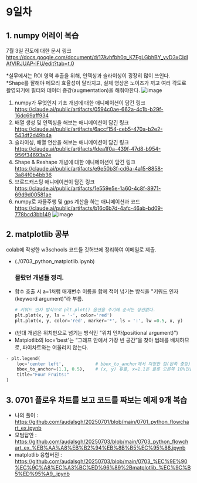 # 9일차

## 1. numpy 어레이 복습
7월 3일 진도에 대한 문서 링크<br>
https://docs.google.com/document/d/17Avhfbh0q_K7FgLGbhBY_yvD3xCIdlAfVIRJUAP-lFU/edit?tab=t.0

*실무에서는 ROI 영역 추출을 위해, 인덱싱과 슬라이싱이 굉장히 많이 쓰인다.<br>
*Shape를 잘해야 메모리 효율성이 달라지고, 실제 영상은 노이즈가 끼고 여러 각도로 촬영되기에 필터와 데이터 증강(augmentation)을 해줘야한다. 
![image](https://github.com/user-attachments/assets/73cb4d2f-32ce-4156-bf55-ec371adfd7e2)

1. numpy가 무엇인지 기초 개념에 대한 애니메이션이 담긴 링크<br>
https://claude.ai/public/artifacts/0594c0ae-662a-4c1b-b29f-16dc69aff934
2. 배열 생성 및 인덱싱을 해보는 애니메이션이 담긴 링크<br>
https://claude.ai/public/artifacts/6accf154-ceb5-470a-b2e2-543df2d49b4a
3. 슬라이싱, 배열 연산을 해보는 애니메이션이 담긴 링크<br>
https://claude.ai/public/artifacts/fdea1f0a-439f-47d8-b954-956f34693a2e
4. Shape & Reshape 개념에 대한 애니메이션이 담긴 링크<br>
https://claude.ai/public/artifacts/e9e50b3f-cd6a-4a15-8858-3a84f0b4bb36
5. 브로드캐스팅 애니메이션이 담긴 링크<br>
https://claude.ai/public/artifacts/1e559e5e-1a60-4c8f-8971-69d9d00581ae
6. numpy로 자율주행 및 gps 계산을 하는 애니메이션과 코드<br>
https://claude.ai/public/artifacts/b16c6b7d-4afc-46ab-bd09-778bcd3bb149
![image](https://github.com/user-attachments/assets/a7c973d6-d4b9-429a-8b57-7e4baed004eb)

## 2. matplotlib 공부
colab에 작성한 w3schools 코드들 깃허브에 정리하여 이메일로 제출.
- (./0703_python_matplotlib.ipynb)
  ### 몰랐던 개념들 정리.
- 함수 호출 시 a=1처럼 매개변수 이름을 함께 적어 넘기는 방식을 "키워드 인자(keyword argument)"라 부름.
  ```python
  # 키워드 인자 방식으로 plt.plot() 옵션을 주기에 순서는 상관없다.
  plt.plot(x, y, ls = '-', color='red')
  plt.plot(x, y, color='red', marker='*', ls = ':', lw =0.5, x, y)
  ```
- (반대 개념은 위치만으로 넘기는 방식인 "위치 인자(positional argument)")
- Matplotlib의 loc='best'는 “그래프 안에서 가장 빈 공간”을 찾아 범례를 배치하므로, 파이차트와는 어울리지 않는다.
```python
- plt.legend(
    loc='center left',            # bbox_to_anchor에서 지정한 점(왼쪽 중앙)에 범례의 'center'를 맞춘다
    bbox_to_anchor=(1.1, 0.5),    # (x, y) 튜플, x=1.1은 플롯 오른쪽 10%만큼 더 떨어진 위치를 의미, y=0.5는 중앙을 의미.
    title="Four Fruits:"
)
```
 
## 3. 0701 플로우 차트를 보고 코드를 짜보는 예제 9개 복습
- 나의 풀이 : https://github.com/audalsgh/20250701/blob/main/0701_python_flowchart_ex.ipynb
- 모범답안 : https://github.com/audalsgh/20250703/blob/main/0703_python_flowchart_ex_%EB%AA%A8%EB%B2%94%EB%8B%B5%EC%95%88.ipynb
- matplotlib 융합버전 : https://github.com/audalsgh/20250703/blob/main/0703_%EC%9E%90%EC%9C%A8%EC%A3%BC%ED%96%89%2Bmatplotlib_%EC%9C%B5%ED%95%A9_.ipynb
